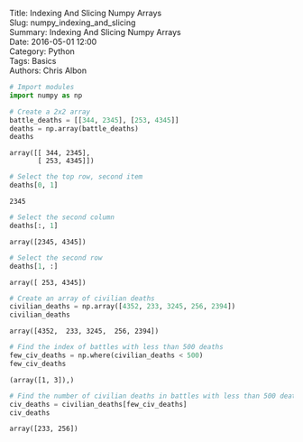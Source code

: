 Title: Indexing And Slicing Numpy Arrays  
Slug: numpy_indexing_and_slicing  
Summary: Indexing And Slicing Numpy Arrays  
Date: 2016-05-01 12:00  
Category: Python  
Tags: Basics  
Authors: Chris Albon  


```python
# Import modules
import numpy as np
```


```python
# Create a 2x2 array
battle_deaths = [[344, 2345], [253, 4345]]
deaths = np.array(battle_deaths)
deaths
```




    array([[ 344, 2345],
           [ 253, 4345]])




```python
# Select the top row, second item
deaths[0, 1]
```




    2345




```python
# Select the second column
deaths[:, 1]
```




    array([2345, 4345])




```python
# Select the second row
deaths[1, :]
```




    array([ 253, 4345])




```python
# Create an array of civilian deaths
civilian_deaths = np.array([4352, 233, 3245, 256, 2394])
civilian_deaths
```




    array([4352,  233, 3245,  256, 2394])




```python
# Find the index of battles with less than 500 deaths
few_civ_deaths = np.where(civilian_deaths < 500)
few_civ_deaths
```




    (array([1, 3]),)




```python
# Find the number of civilian deaths in battles with less than 500 deaths
civ_deaths = civilian_deaths[few_civ_deaths]
civ_deaths
```




    array([233, 256])



